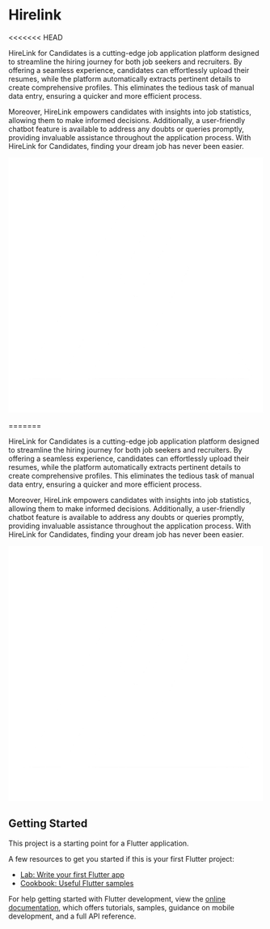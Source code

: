 # Hirelink
<<<<<<< HEAD

HireLink for Candidates is a cutting-edge job application platform designed to streamline the hiring journey for both job seekers and recruiters. By offering a seamless experience, candidates can effortlessly upload their resumes, while the platform automatically extracts pertinent details to create comprehensive profiles. This eliminates the tedious task of manual data entry, ensuring a quicker and more efficient process.

Moreover, HireLink empowers candidates with insights into job statistics, allowing them to make informed decisions. Additionally, a user-friendly chatbot feature is available to address any doubts or queries promptly, providing invaluable assistance throughout the application process. With HireLink for Candidates, finding your dream job has never been easier.

![Logo](assets/inverted_logo.png)


=======

HireLink for Candidates is a cutting-edge job application platform designed to streamline the hiring journey for both job seekers and recruiters. By offering a seamless experience, candidates can effortlessly upload their resumes, while the platform automatically extracts pertinent details to create comprehensive profiles. This eliminates the tedious task of manual data entry, ensuring a quicker and more efficient process.

Moreover, HireLink empowers candidates with insights into job statistics, allowing them to make informed decisions. Additionally, a user-friendly chatbot feature is available to address any doubts or queries promptly, providing invaluable assistance throughout the application process. With HireLink for Candidates, finding your dream job has never been easier.

![Logo](assets/inverted_logo.png)

## Getting Started

This project is a starting point for a Flutter application.

A few resources to get you started if this is your first Flutter project:

- [Lab: Write your first Flutter app](https://docs.flutter.dev/get-started/codelab)
- [Cookbook: Useful Flutter samples](https://docs.flutter.dev/cookbook)

For help getting started with Flutter development, view the
[online documentation](https://docs.flutter.dev/), which offers tutorials,
samples, guidance on mobile development, and a full API reference.
